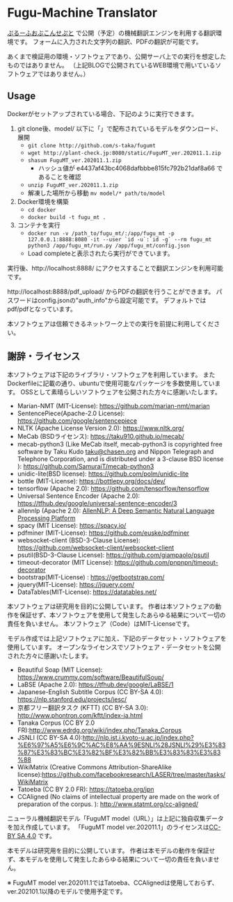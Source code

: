 Fugu-Machine Translator
====

[ぷるーふおぶこんせぷと](https://staka.jp/wordpress/)
で公開（予定）の機械翻訳エンジンを利用する翻訳環境です。
フォームに入力された文字列の翻訳、PDFの翻訳が可能です。

あくまで検証用の環境・ソフトウェアであり、公開サーバ上での実行を想定したものではありません。
（上記BLOGで公開されているWEB環境で用いているソフトウェアではありません。）

Usage
----
Dockerがセットアップされている場合、下記のように実行できます。
1. git clone後、model/ 以下に「」で配布されているモデルをダウンロード、展開
   - ``git clone http://github.com/s-taka/fugumt``
   - ``wget http://plant-check.jp:8080/static/FuguMT_ver.202011.1.zip``
   - ``shasum FuguMT_ver.202011.1.zip``
     - ハッシュ値が e4437af43bc4068dafbbbe815fc792b21daf8a66 であることを確認
   - ``unzip FuguMT_ver.202011.1.zip``
   - 解凍した場所から移動 ``mv model/* path/to/model``
2. Docker環境を構築
   - ``cd docker``
   - ``docker build -t fugu_mt .``
3. コンテナを実行
   - ``docker run -v /path_to/fugu_mt/:/app/fugu_mt -p 127.0.0.1:8888:8080 -it --user `id -u`:`id -g` --rm fugu_mt
python3 /app/fugu_mt/run.py /app/fugu_mt/config.json``
   - Load completeと表示されたら実行ができています。

実行後、http://localhost:8888/
にアクセスすることで翻訳エンジンを利用可能です。

http://localhost:8888/pdf_upload/
からPDFの翻訳を行うことができます。
パスワードはconfig.jsonの"auth_info"から設定可能です。
デフォルトではpdf/pdfとなっています。

本ソフトウェアは信頼できるネットワーク上での実行を前提に利用してください。

謝辞・ライセンス
----

本ソフトウェアは下記のライブラリ・ソフトウェアを利用しています。
またDockerfileに記載の通り、ubuntuで使用可能なパッケージを多数使用しています。
OSSとして素晴らしいソフトウェアを公開された方々に感謝いたします。

* Marian-NMT (MIT-License): https://github.com/marian-nmt/marian
* SentencePiece(Apache-2.0 License): https://github.com/google/sentencepiece
* NLTK (Apache License Version 2.0): https://www.nltk.org/
* MeCab (BSDライセンス): https://taku910.github.io/mecab/
* mecab-python3 (Like MeCab itself, mecab-python3 is copyrighted free software by Taku Kudo taku@chasen.org and Nippon Telegraph and Telephone Corporation, and is distributed under a 3-clause BSD license ): https://github.com/SamuraiT/mecab-python3
* unidic-lite(BSD license): https://github.com/polm/unidic-lite
* bottle (MIT-License): https://bottlepy.org/docs/dev/
* tensorflow (Apache 2.0): https://github.com/tensorflow/tensorflow
* Universal Sentence Encoder (Apache 2.0): https://tfhub.dev/google/universal-sentence-encoder/3
* allennlp (Apache 2.0): [AllenNLP: A Deep Semantic Natural Language Processing Platform](https://www.semanticscholar.org/paper/AllenNLP%3A-A-Deep-Semantic-Natural-Language-Platform-Gardner-Grus/a5502187140cdd98d76ae711973dbcdaf1fef46d)
* spacy (MIT License): https://spacy.io/
* pdfminer (MIT-License): https://github.com/euske/pdfminer
* websocket-client (BSD-3-Clause License): https://github.com/websocket-client/websocket-client
* psutil(BSD-3-Clause License): https://github.com/giampaolo/psutil
* timeout-decorator (MIT License): https://github.com/pnpnpn/timeout-decorator 
* bootstrap(MIT-License) : https://getbootstrap.com/
* jquery(MIT-License): https://jquery.com/
* DataTables(MIT-License): https://datatables.net/

本ソフトウェアは研究用を目的に公開しています。
作者は本ソフトウェアの動作を保証せず、本ソフトウェアを使用して発生したあらゆる結果について一切の責任を負いません。
本ソフトウェア（Code）はMIT-Licenseです。

モデル作成では上記ソフトウェアに加え、下記のデータセット・ソフトウェアを使用しています。
オープンなライセンスでソフトウェア・データセットを公開された方々に感謝いたします。
* Beautiful Soap (MIT License): https://www.crummy.com/software/BeautifulSoup/
* LaBSE (Apache 2.0): https://tfhub.dev/google/LaBSE/1
* Japanese-English Subtitle Corpus (CC BY-SA 4.0): https://nlp.stanford.edu/projects/jesc/
* 京都フリー翻訳タスク (KFTT) (CC BY-SA 3.0): http://www.phontron.com/kftt/index-ja.html
* Tanaka Corpus (CC BY 2.0 FR):http://www.edrdg.org/wiki/index.php/Tanaka_Corpus
* JSNLI (CC BY-SA 4.0):http://nlp.ist.i.kyoto-u.ac.jp/index.php?%E6%97%A5%E6%9C%AC%E8%AA%9ESNLI%28JSNLI%29%E3%83%87%E3%83%BC%E3%82%BF%E3%82%BB%E3%83%83%E3%83%88
* WikiMatrix (Creative Commons Attribution-ShareAlike license):https://github.com/facebookresearch/LASER/tree/master/tasks/WikiMatrix
* Tatoeba (CC BY 2.0 FR): https://tatoeba.org/jpn
* CCAligned (No claims of intellectual property are made on the work of preparation of the corpus. ): http://www.statmt.org/cc-aligned/

ニューラル機械翻訳モデル「FuguMT model（URL）」は上記に独自収集データを加え作成しています。
「FuguMT model ver.202011.1」のライセンスは[CC-BY SA 4.0](https://creativecommons.org/licenses/by-sa/4.0/deed.ja)
です。

本モデルは研究用を目的に公開しています。
作者は本モデルの動作を保証せず、本モデルを使用して発生したあらゆる結果について一切の責任を負いません。

※ FuguMT model ver.202011.1ではTatoeba、CCAlignedは使用しておらず、ver.202101.1以降のモデルで使用予定です。

